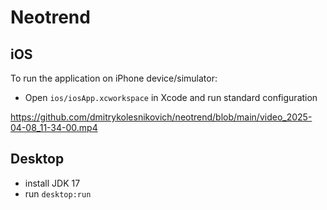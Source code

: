# Neotrend

## iOS

To run the application on iPhone device/simulator:

- Open `ios/iosApp.xcworkspace` in Xcode and run standard configuration

https://github.com/dmitrykolesnikovich/neotrend/blob/main/video_2025-04-08_11-34-00.mp4

## Desktop

- install JDK 17
- run `desktop:run`
